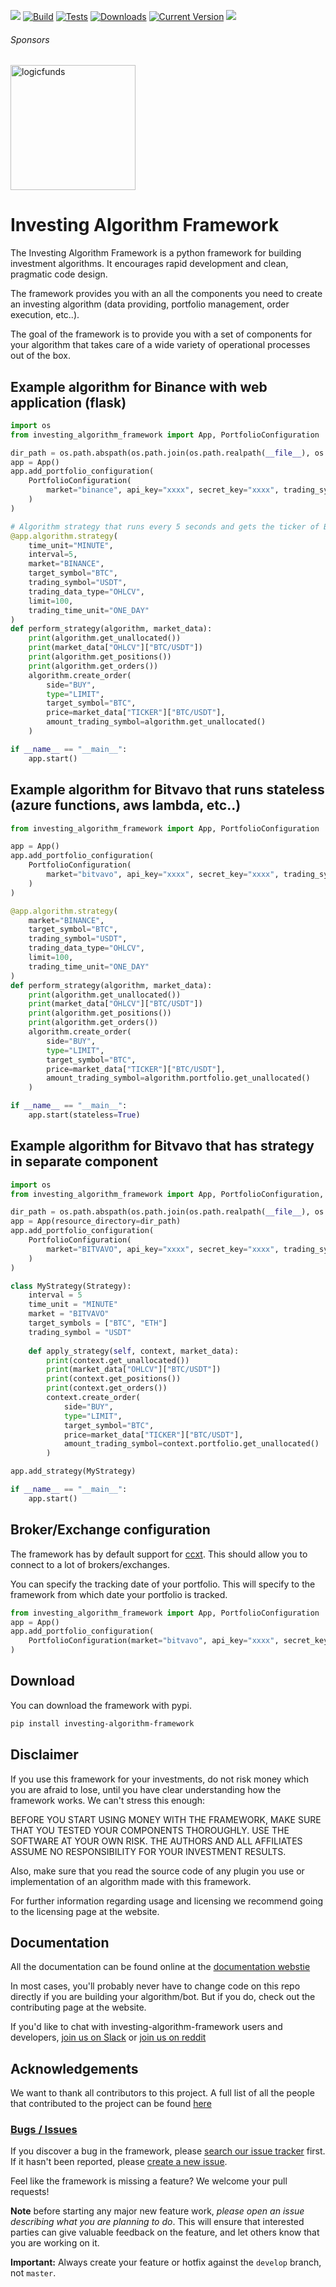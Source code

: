 <a href=https://investing-algorithm-framework.com><img src="https://img.shields.io/badge/docs-website-brightgreen"></a>
[![Build](https://github.com/coding-kitties/investing-algorithm-framework/actions/workflows/build.yml/badge.svg)](https://github.com/coding-kitties/investing-algorithm-framework/actions/workflows/build.yml)
[![Tests](https://github.com/coding-kitties/investing-algorithm-framework/actions/workflows/test.yml/badge.svg?branch=master)](https://github.com/coding-kitties/investing-algorithm-framework/actions/workflows/test.yml)
[![Downloads](https://pepy.tech/badge/investing-algorithm-framework)](https://pepy.tech/badge/investing-algorithm-framework)
[![Current Version](https://img.shields.io/pypi/v/investing_algorithm_framework.svg)](https://img.shields.io/pypi/v/investing_algorithm_framework.svg)
<a href="https://www.reddit.com/r/InvestingBots/"><img src="https://img.shields.io/reddit/subreddit-subscribers/investingbots?style=social"></a>
###### Sponsors
<p align="left">
<a href="https://logicfunds.io">
  <img alt="logicfunds" src="https://logicfunds-web-app-images.s3.eu-central-1.amazonaws.com/logicfunds-logo.png" width="200px" />
</a>
</p>

# Investing Algorithm Framework
The Investing Algorithm Framework is a python framework for building
investment algorithms. It encourages rapid development and clean, pragmatic code design.

The framework provides you with an all the components you need to create an 
investing algorithm (data providing, portfolio management, order execution, etc..). 

The goal of the framework is to provide you with a set of components for 
your algorithm that takes care of a wide variety of operational processes 
out of the box.


## Example algorithm for Binance with web application (flask)
```python
import os
from investing_algorithm_framework import App, PortfolioConfiguration

dir_path = os.path.abspath(os.path.join(os.path.realpath(__file__), os.pardir))
app = App()
app.add_portfolio_configuration(
    PortfolioConfiguration(
        market="binance", api_key="xxxx", secret_key="xxxx", trading_symbol="USDT"
    )
)

# Algorithm strategy that runs every 5 seconds and gets the ticker of BTC from BINANCE
@app.algorithm.strategy(
    time_unit="MINUTE",
    interval=5,
    market="BINANCE",
    target_symbol="BTC",
    trading_symbol="USDT",
    trading_data_type="OHLCV",
    limit=100,
    trading_time_unit="ONE_DAY"
)
def perform_strategy(algorithm, market_data):
    print(algorithm.get_unallocated())
    print(market_data["OHLCV"]["BTC/USDT"])
    print(algorithm.get_positions())
    print(algorithm.get_orders())
    algorithm.create_order(
        side="BUY",  
        type="LIMIT",
        target_symbol="BTC", 
        price=market_data["TICKER"]["BTC/USDT"], 
        amount_trading_symbol=algorithm.get_unallocated()
    )

if __name__ == "__main__":
    app.start()
```

## Example algorithm for Bitvavo that runs stateless (azure functions, aws lambda, etc..)
```python
from investing_algorithm_framework import App, PortfolioConfiguration

app = App()
app.add_portfolio_configuration(
    PortfolioConfiguration(
        market="bitvavo", api_key="xxxx", secret_key="xxxx", trading_symbol="USDT"
    )
)

@app.algorithm.strategy(
    market="BINANCE",
    target_symbol="BTC",
    trading_symbol="USDT",
    trading_data_type="OHLCV",
    limit=100,
    trading_time_unit="ONE_DAY"
)
def perform_strategy(algorithm, market_data):
    print(algorithm.get_unallocated())
    print(market_data["OHLCV"]["BTC/USDT"])
    print(algorithm.get_positions())
    print(algorithm.get_orders())
    algorithm.create_order(
        side="BUY",  
        type="LIMIT",
        target_symbol="BTC", 
        price=market_data["TICKER"]["BTC/USDT"], 
        amount_trading_symbol=algorithm.portfolio.get_unallocated()
    )

if __name__ == "__main__":
    app.start(stateless=True)
```

## Example algorithm for Bitvavo that has strategy in separate component
```python
import os
from investing_algorithm_framework import App, PortfolioConfiguration, Strategy

dir_path = os.path.abspath(os.path.join(os.path.realpath(__file__), os.pardir))
app = App(resource_directory=dir_path)
app.add_portfolio_configuration(
    PortfolioConfiguration(
        market="BITVAVO", api_key="xxxx", secret_key="xxxx", trading_symbol="USDT"
    )
)

class MyStrategy(Strategy):
    interval = 5
    time_unit = "MINUTE"
    market = "BITVAVO"
    target_symbols = ["BTC", "ETH"]
    trading_symbol = "USDT"
    
    def apply_strategy(self, context, market_data):
        print(context.get_unallocated())
        print(market_data["OHLCV"]["BTC/USDT"])
        print(context.get_positions())
        print(context.get_orders())
        context.create_order(
            side="BUY",  
            type="LIMIT",
            target_symbol="BTC", 
            price=market_data["TICKER"]["BTC/USDT"], 
            amount_trading_symbol=context.portfolio.get_unallocated()
        )

app.add_strategy(MyStrategy)

if __name__ == "__main__":
    app.start()
```
## Broker/Exchange configuration
The framework has by default support for [ccxt](https://github.com/ccxt/ccxt).
This should allow you to connect to a lot of brokers/exchanges.

You can specify the tracking date of your portfolio. This will specify to the
framework from which date your portfolio is tracked.

```python
from investing_algorithm_framework import App, PortfolioConfiguration
app = App()
app.add_portfolio_configuration(
    PortfolioConfiguration(market="bitvavo", api_key="xxxx", secret_key="xxxx", track_from="01/01/2022")
)
```

## Download
You can download the framework with pypi.

```bash
pip install investing-algorithm-framework
```

## Disclaimer
If you use this framework for your investments, do not risk money 
which you are afraid to lose, until you have clear understanding how 
the framework works. We can't stress this enough:

BEFORE YOU START USING MONEY WITH THE FRAMEWORK, MAKE SURE THAT YOU TESTED 
YOUR COMPONENTS THOROUGHLY. USE THE SOFTWARE AT YOUR OWN RISK. 
THE AUTHORS AND ALL AFFILIATES ASSUME NO RESPONSIBILITY FOR YOUR INVESTMENT RESULTS.

Also, make sure that you read the source code of any plugin you use or 
implementation of an algorithm made with this framework.

For further information regarding usage and licensing we recommend going 
to the licensing page at the website.

## Documentation

All the documentation can be found online 
at the [documentation webstie](https://investing-algorithm-framework.com)

In most cases, you'll probably never have to change code on this repo directly 
if you are building your algorithm/bot. But if you do, check out the 
contributing page at the website.

If you'd like to chat with investing-algorithm-framework users 
and developers, [join us on Slack](https://inv-algo-framework.slack.com) or [join us on reddit](https://www.reddit.com/r/InvestingBots/)

## Acknowledgements
We want to thank all contributors to this project. A full list of all 
the people that contributed to the project can be
found [here](https://github.com/investing-algorithms/investing-algorithm-framework/blob/master/AUTHORS.md)

### [Bugs / Issues](https://github.com/investing-algorithms/investing-algorithm-framework/issues?q=is%3Aissue)

If you discover a bug in the framework, please [search our issue tracker](https://github.com/investing-algorithms/investing-algorithm-framework/issues?q=is%3Aissue)
first. If it hasn't been reported, please [create a new issue](https://github.com/investing-algorithms/investing-algorithm-framework/issues/new).

Feel like the framework is missing a feature? We welcome your pull requests!

**Note** before starting any major new feature work, *please open an issue describing what you are planning to do*.
This will ensure that interested parties can give valuable feedback on the feature, and let others know that you are working on it.

**Important:** Always create your feature or hotfix against the `develop` branch, not `master`.
